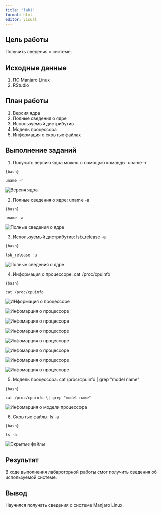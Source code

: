 ```yaml
---
title: "lab1"
format: html
editor: visual
---
```


## Цель работы 
Получить сведения о системе.

## Исходные данные
1. ПО Manjaro Linux
2. RStudio

## План работы
1. Версия ядра
2. Полные сведения о ядре
3. Используемый дистрибутив
4. Модель процессора
5. Информация о скрытых файлах


## Выполнение заданий

1. Получить версию ядра можно с помощью команды: uname -r
```
{bash}

uname -r
```
![Версия ядра](https://github.com/Miphos/Sistemi_auth_and_defend/blob/main/Lab_1/Screenshots/uname_r.png)

2. Полные сведения о ядре: uname -a
```
{bash}

uname -a
```

![Полные сведения о ядре](https://github.com/Miphos/Sistemi_auth_and_defend/blob/main/Lab_1/Screenshots/uname_a.png)

3. Используемый дистрибутив: lsb_release -a
```
{bash}

lsb_release -a
```
![Полные сведения о ядре](https://github.com/Miphos/Sistemi_auth_and_defend/blob/main/Lab_1/Screenshots/lsb_release_a.png)

4. Информация о процессоре: cat /proc/cpuinfo
```
{bash}

cat /proc/cpuinfo
```
![ИНформация о процессоре](https://github.com/Miphos/Sistemi_auth_and_defend/blob/main/Lab_1/Screenshots/cpu_info_0.png)

![Инфомарция о процессоре](https://github.com/Miphos/Sistemi_auth_and_defend/blob/main/Lab_1/Screenshots/cpu_info_1.png)

![Инфомарция о процессоре](https://github.com/Miphos/Sistemi_auth_and_defend/blob/main/Lab_1/Screenshots/cpu_info_2.png)

![Инфомарция о процессоре](https://github.com/Miphos/Sistemi_auth_and_defend/blob/main/Lab_1/Screenshots/cpu_info_3.png)

![Инфомарция о процессоре](https://github.com/Miphos/Sistemi_auth_and_defend/blob/main/Lab_1/Screenshots/cpu_info_4.png)

![Инфомарция о процессоре](https://github.com/Miphos/Sistemi_auth_and_defend/blob/main/Lab_1/Screenshots/cpu_info_5.png)

![Инфомарция о процессоре](https://github.com/Miphos/Sistemi_auth_and_defend/blob/main/Lab_1/Screenshots/cpu_info_6.png)

![Инфомарция о процессоре](https://github.com/Miphos/Sistemi_auth_and_defend/blob/main/Lab_1/Screenshots/cpu_info_7.png)

5. Модель процессора: cat /proc/cpuinfo | grep "model name"
```
{bash}

cat /proc/cpuinfo \| grep "model name"
```
![Инфомарция о модели процессора](https://github.com/Miphos/Sistemi_auth_and_defend/blob/main/Lab_1/Screenshots/gerp%20model%20name.png)

6. Скрытые файлы: ls -a
```
{bash}

ls -a
```
![Скрытые файлы](https://github.com/Miphos/Sistemi_auth_and_defend/blob/main/Lab_1/Screenshots/ls_a.png)

## Результат
В ходе выполнения лабароторной работы смог получить сведения об используемой системе.

## Вывод
Научился получать сведения о системе Manjaro Linux.
